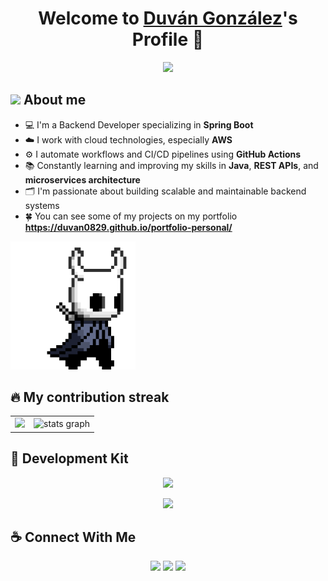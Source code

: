
<p align="center">
  <h1 align="center">Welcome to <a href="https://github.com/MrBlueBird2">Duván González</a>'s Profile 👋</h1>
</p>
<p align="center">
  <a align="center" href="https://github.com/DenverCoder1/readme-typing-svg"><img src="https://readme-typing-svg.herokuapp.com?&font=IBM+Plex+Sans&color=6874E8&size=25&lines=Welcome+to+my+GitHub+Profile!;I'm+a+Backend+developer;I'm+a+competitive+programmer;I'm+a+Springboot+developer" /></a>
</p>
 
## <picture><img src = "https://github.com/7oSkaaa/7oSkaaa/blob/main/Images/about_me.gif?raw=true" width = 50px></picture> About me
* 💻 I'm a Backend Developer specializing in **Spring Boot**
* ☁️ I work with cloud technologies, especially **AWS**
* ⚙️ I automate workflows and CI/CD pipelines using **GitHub Actions**
* 📚 Constantly learning and improving my skills in **Java**, **REST APIs**, and **microservices architecture**
* 🗂️ I'm passionate about building scalable and maintainable backend systems
* 🍀 You can see some of my projects on my portfolio **https://duvan0829.github.io/portfolio-personal/**

<img src="https://raw.githubusercontent.com/TanZng/TanZng/master/assets/hollor_knight3.gif" width="200"/>

## 🔥 My contribution streak 
<table align="center">
  <tr>
    <td align="center">
      <a href="https://github.com/DenverCoder1/github-readme-streak-stats">
        <img src="https://github-readme-streak-stats.herokuapp.com/?user=DUVAN0829&border_radius=4.4&fire=F05237&ring=F05237&currStreakLabel=F05237"/>
      </a>
    </td>
    <td align="center">
      <img
        height="195"
        alt="stats graph"
        src="http://github-profile-summary-cards.vercel.app/api/cards/stats?username=DUVAN0829&theme=swift"
      />
    </td>
  </tr>
</table>

## 🚀 Development Kit

<p align="center">
  <a href="https://skillicons.dev">
    <img src="https://skillicons.dev/icons?i=aws,docker,eclipse,git,github,githubactions,gitlab,gradle,graphql,idea,java,kubernetes,linux,maven,mongodb" />
  </a>
</p>

<p align="center">
  <a href="https://skillicons.dev">
    <img src="https://skillicons.dev/icons?i=mysql,postgres,postman,regex,spring,sqlite,vscode" />
  </a>
</p>

## ☕️ Connect With Me

<p align="center">
<a target="_blank" href="https://www.linkedin.com/in/duvan-darío-castillo-gonzález-bbb127346/"><img src="https://img.shields.io/badge/-LinkedIn-0077B5?style=for-the-badge&logo=Linkedin&logoColor=white"></img></a>
<a target="_blank" href="mailto:duvancasgonz29@gmail.com"><img src="https://img.shields.io/badge/-Gmail-D14836?style=for-the-badge&logo=Gmail&logoColor=white"></img></a>
<a target="_blank" href="https://duvan0829.github.io/portfolio-personal/"><img src="https://img.shields.io/badge/portfolio-web?style=for-the-badge&logo=webtrees&logoColor=%23fff&color=%23174164&cacheSeconds=3600"></img>
</a>
  
<br>
</p>
